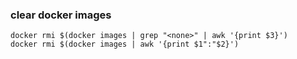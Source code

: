 ### clear docker images

    docker rmi $(docker images | grep "<none>" | awk '{print $3}')
    docker rmi $(docker images | awk '{print $1":"$2}')
